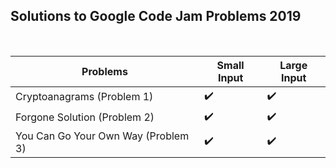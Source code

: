 <h2>Solutions to Google Code Jam Problems 2019</h2>
<br>

| Problems                            | Small Input        | Large Input        |
|-------------------------------------|--------------------|--------------------|
| Cryptoanagrams (Problem 1)          | :heavy_check_mark: | :heavy_check_mark: |
| Forgone Solution (Problem 2)        | :heavy_check_mark: | :heavy_check_mark: |
| You Can Go Your Own Way (Problem 3) | :heavy_check_mark: | :heavy_check_mark: |
